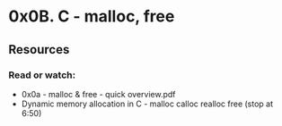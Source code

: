 # 0x0B. C - malloc, free

## Resources

### Read or watch:
* 0x0a - malloc & free - quick overview.pdf
* Dynamic memory allocation in C - malloc calloc realloc free (stop at 6:50)
